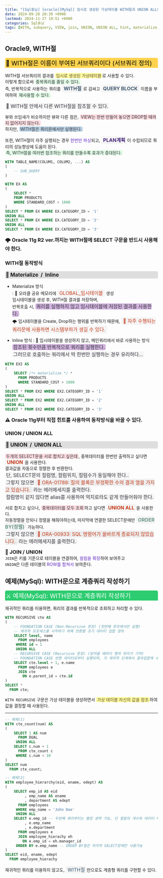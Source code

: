 ```yaml
---
title: "[Sql튜닝] [oracle][MySql] 임시로 생성된 가상테이블 WITH절과 UNION ALL의 조합"
date: 2024-09-28 20:39 +0900
lastmod: 2024-11-27 19:51 +0900
categories: Sql튜닝
tags: [WITH, subquery, VIEW, join, UNION, UNION ALL, hint, materialize, inline]
---
```


## Oracle9, WITH절

<div style="margin-bottom: 15px;font-size:20px;background-color:#FFD24D;color:black;font-weight:normal;border-top-left-radius:5px;border-top-right-radius:5px;padding:2px;overflow-x:auto;white-space:nowrap;">
    🐀 WITH절은 이름이 부여된 서브쿼리이다 (서브쿼리 정의)
</div>

WITH절 서브쿼리의 결과를 <span style="padding:0 3px;border-radius:5px;background-color:#ffff9e;color:#624a3d;">임시로 생성된 가상테이블</span>로 사용할 수 있다.  
이렇게 함으로써 <span style="padding:0 3px;border-radius:5px;background-color:#E1FEE5;color:#34343c;">중복쿼리를 줄일 수 있다.</span>  
즉, 반복적으로 사용하는 쿼리를 <span style="padding:3px 6px;font-size:16px;border-radius:5px;background-color:rgba(0,0,0,0.03);color:#3f596f;font-weight:bold;">WITH절</span>로 감싸고 <span style="padding:3px 6px;font-size:16px;border-radius:5px;background-color:rgba(0,0,0,0.03);color:#3f596f;font-weight:bold;">QUERY BLOCK</span> 이름을 부여하여 <span style="padding:0 3px;border-radius:5px;background-color:#E1FEE5;color:#34343c;">재사용할 수 있다.</span>

<span style="padding:0 3px;font-size:16px;border-radius:5px;background-color:rgba(0,0,0,0.03);color:#34343c;">🪭 WITH절 안에서 다른 WITH절을 참조할 수 있다.</span>

뷰와 쓰임새가 비슷하지만 뷰와 다른 점은, <span style="margin-bottom:15px;padding:0 3px;border-radius:5px;background-color:#ffdce0;color:#34343c;">VIEW는 한번 만들어 놓으면 DROP할 때까지 없어지지 않는다.</span>  
하지만, <span style="padding:0 3px;border-radius:5px;background-color:#BCD4E6;color:#34343c;">WITH절은 쿼리문에서만 실행된다.</span>

또한, WITH절이 자주 실행되는 경우 <span style='color:#652DC1;'>한번만 파싱</span>되고, <span style="padding:3px 6px;font-size:16px;border-radius:5px;background-color:rgba(0,0,0,0.03);color:#462679;font-weight:bold;">PLAN계획</span>이 수립되므로 쿼리의 성능향상에 도움이 된다.  
<span style="padding:0 3px;border-radius:5px;background-color:#E1FEE5;color:#34343c;">즉, WITH절을 여러번 참조하는 쿼리를 만들수록 효과가 증대된다.</span>

```sql
WITH TABLE_NAME(COLUM1, COLUM2, ...) AS
(
    -- SUB_QUERY
)
```

```sql
WITH EX AS
(
    SELECT *
    FROM PRODUCTS
    WHERE STANDARD_COST > 1000
)
SELECT * FROM EX WHERE EX.CATEGORY_ID = '1'
UNION ALL
SELECT * FROM EX WHERE EX.CATEGORY_ID = '2'
UNION ALL
SELECT * FROM EX WHERE EX.CATEGORY_ID = '3'
```

<span style="font-weight:700;font-size:1.03rem;">🌩️ Oracle 11g R2 ver.까지는 WITH절에 SELECT 구문을 반드시 사용해야 한다.</span>

### WITH절 동작방식

<div style="margin-bottom:15px;font-size:17px;background-color:#DEDEDE;border-top-left-radius:5px;border-top-right-radius:5px;padding:2px;overflow-x:auto;white-space:nowrap;font-weight:bold;">
    🥯 Materialize &nbsp;/&nbsp; Inline
</div>

- Materialize 방식  
  : 🔅 오라클 공유 메모리에 <span style="padding:3px 6px;font-size:16px;border-radius:5px;background-color:rgba(0,0,0,0.03);color:rgb(196,58,26);">GLOBAL\_임시테이블</span> 생성  
  임시테이블을 생성 후, WITH절 결과를 저장하며,  
  반복호출 시, <span style="padding:0 3px;font-size:16px;border-radius:5px;background-color:rgba(193,151,210,0.7);color:#34343c;">쿼리를 실행하지 않고 임시테이블에 저장된 결과를 사용한다.</span>  
  🌩️ 임시테이블을 Create, Drop하는 행위를 반복하기 때문에, <span style="padding:3px 6px;font-size:16px;border-radius:5px;background-color:rgba(0,0,0,0.03);color:rgb(196,58,26);">🐖 자주 수행되는 쿼리문에 사용하면 시스템부하가 생길 수 있다.</span>

- Inline 방식
  : 🔅 임시테이블을 생성하지 않고, 메인쿼리에서 바로 사용하는 방식  
  <span style="padding:0 3px;font-size:16px;border-radius:5px;background-color:rgba(193,151,210,0.7);color:#34343c;">참조된 횟수만큼 반복적으로 쿼리를 실행한다.</span>  
  <span style="padding:0 3px;font-size:16px;border-radius:5px;background-color:rgba(0,0,0,0.03);color:#34343c;">그러므로 호출하는 쿼리에서 딱 한번만 실행하는 경우 유리하다...</span>

```sql
WITH EX2 AS
(
    SELECT /*+ materialize */ *
      FROM PRODUCTS
      WHERE STANDARD_COST > 1000
)
SELECT * FROM EX2 WHERE EX2.CATEGORY_ID = '1'
UNION ALL
SELECT * FROM EX2 WHERE EX2.CATEGORY_ID = '2'
UNION ALL
SELECT * FROM EX2 WHERE EX2.CATEGORY_ID = '3'
```

<span style="font-weight:700;font-size:1.03rem;">⚠️ Oracle 11g부터 직접 힌트를 사용하여 동작방식을 바꿀 수 있다.</span>

### UNION / UNION ALL

<div style="margin-bottom:15px;font-size:17px;background-color:#DEDEDE;border-top-left-radius:5px;border-top-right-radius:5px;padding:2px;overflow-x:auto;white-space:nowrap;font-weight:bold;">
    🥯 UNION &nbsp;/&nbsp; UNION ALL
</div>

<span style="margin-bottom:15px;padding:0 3px;border-radius:5px;background-color:#ffdce0;color:#34343c;">두개의 SELECT문을 서로 합치고 싶은데</span>, 중복데이터를 한번만 출력하고 싶다면 <span style="padding:3px 6px;font-size:16px;border-radius:5px;background-color:rgba(0,0,0,0.03);color:rgb(196,58,26);font-weight:bold;">UNION</span>을 사용한다.  
결과값을 자동으로 정렬한 후 반환한다.  
<span style="padding:0 3px;font-size:16px;border-radius:5px;background-color:rgba(0,0,0,0.03);color:#34343c;">단, SELECT문의 컬럼명, 컬럼위치, 컬럼수가 동일해야 한다..</span>  
<span style="padding:0 3px;font-size:16px;border-radius:5px;background-color:rgba(0,0,0,0.03);color:#34343c;">그렇지 않으면 <span style="padding:3px 6px;font-size:16px;border-radius:5px;background-color:rgba(0,0,0,0.03);color:rgb(196,58,26);">🐖 ORA-01789: 질의 블록은 부정확한 수의 결과 열을 가지고 있습니다.</span> 라는 에러메세지를 출력한다.</span>  
<span style="padding:0 3px;font-size:16px;border-radius:5px;background-color:rgba(0,0,0,0.03);color:#34343c;">컬럼명이 같지 않다면 alias를 사용하여 억지로라도 같게 만들어줘야 한다.</span>

서로 합치고 싶으나, <span style="margin-bottom:15px;padding:0 3px;border-radius:5px;background-color:#ffdce0;color:#34343c;">중복데이터를 모두 조회</span>하고 싶다면 <span style="padding:3px 6px;font-size:16px;border-radius:5px;background-color:rgba(0,0,0,0.03);color:rgb(196,58,26);font-weight:bold;">UNION ALL</span>을 사용한다.  
자동정렬을 안되니 정렬을 해줘야하는데, 마지막에 연결한 SELECT문에만 <span style="padding:3px 6px;font-size:16px;border-radius:5px;background-color:rgba(0,0,0,0.03);color:#6A9487;font-weight:bold;">ORDER BY(정렬)</span> 가능하다.  
<span style="padding:0 3px;font-size:16px;border-radius:5px;background-color:rgba(0,0,0,0.03);color:#34343c;">그렇지 않으면 <span style="padding:3px 6px;font-size:16px;border-radius:5px;background-color:rgba(0,0,0,0.03);color:rgb(196,58,26);">🐖 ORA-00933: SQL 명령어가 올바르게 종료되지 않았습니다.</span> 라는 에러메세지를 출력한다.</span>

<span style="font-weight:700;font-size:1.03rem;">🍪 JOIN / UNION</span>  
`JOIN`은 키를 기준으로 테이블을 연결하여, <span style='color:#652DC1;'>컬럼을 확장</span>하여 보여주고  
`UNION`은 다른 테이블의 <span style='color:#652DC1;'>ROW를 합쳐서</span> 보여준다.

## 예제(MySql): WITH문으로 계층쿼리 작성하기

<div style="margin-bottom:15px;font-size:20px;background-color:rgb(45,204,112);color:white;border-top-left-radius:5px;border-top-right-radius:5px;padding:2px;overflow-x:auto;white-space:nowrap;">
    ⚔️ 예제(MySql): WITH문으로 계층쿼리 작성하기
</div>

재귀적인 쿼리를 이용하면, 쿼리의 결과를 반복적으로 조회하고 처리할 수 있다.

```sql
WITH RECURSIVE cte AS
(
    -- FOUNDATION CASE (Non-Recursive 문장) (첫번째 루프에서만 실행)
    -- 재귀적 프로세스를 시작하기 위해 반환할 초기 데이터 집합 정의
    SELECT level, name
      FROM employees
     WHERE id = 1
     UNION ALL
    -- RECURSIVE CASE (Recursive 문장) (읽어올 때마다 행의 위치가 기억)
    -- FOUNDATION CASE 반환 데이터로부터 실행되며, 각 재귀적 단계에서 결과집합에 새로운 행 추가
    SELECT cte.level + 1, e.name
      FROM employees e
      JOIN cte
        ON e.parent_id = cte.id
)
SELECT *
  FROM cte;
```

`WITH RECURSIVE` 구문은 가상 테이블을 생성하면서 <span style="padding:0 3px;border-radius:5px;background-color:#ffff9e;color:#624a3d;">가상 테이블 자신의 값을 참조</span>하여 값을 결정할 때 사용된다.

---

```sql
-- 예제(1)
WITH cte_count(num) AS
(
    SELECT 1 AS num
      FROM DUAL
     UNION ALL
    SELECT c.num + 1
      FROM cte_count c
     WHERE c.num < 10
)
SELECT num
  FROM cte_count;

-- 예제(2)
WITH employee_hierarchy(eid, ename, edept) AS
(
    SELECT emp_id AS eid
         , emp_name AS ename
         , department AS edept
      FROM employees
     WHERE emp_name = 'John Doe'
     UNION ALL
    SELECT e.emp_id -- 두번째 쿼리부터는 별칭 생략 가능, 단 컬럼의 개수와 데이터 타입이 일치해야한다.
         , e.emp_name
         , e.department
      FROM employees e
      JOIN employee_hierachy eh
        ON e.emp_id = eh.manager_id
     ORDER BY e.emp_name -- ORDER BY절은 마지막 SELECT문에만 사용가능
)
SELECT eid, ename, edept
  FROM employee_hierachy
```

재귀적인 쿼리를 이용하지 않고도, <span style="padding:3px 6px;font-size:16px;border-radius:5px;background-color:rgba(0,0,0,0.03);color:#3f596f;">WITH절</span>만으로도 계층형 쿼리를 구현할 수 있다.
